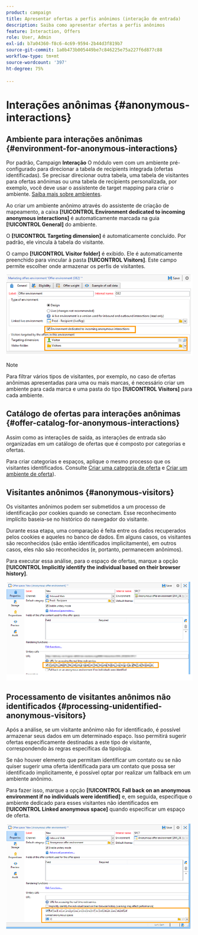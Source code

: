 ```yaml
---
product: campaign
title: Apresentar ofertas a perfis anônimos (interação de entrada)
description: Saiba como apresentar ofertas a perfis anônimos
feature: Interaction, Offers
role: User, Admin
exl-id: b7a04360-f8c6-4c69-9594-2b44d3f819b7
source-git-commit: 1a0b473b005449be7c846225e75a227f6d877c88
workflow-type: tm+mt
source-wordcount: '397'
ht-degree: 75%

---
```


# Interações anônimas {#anonymous-interactions}

## Ambiente para interações anônimas {#environment-for-anonymous-interactions}

Por padrão, Campaign **Interação** O módulo vem com um ambiente pré-configurado para direcionar a tabela de recipients integrada (ofertas identificadas). Se precisar direcionar outra tabela, uma tabela de visitantes para ofertas anônimas ou uma tabela de recipients personalizada, por exemplo, você deve usar o assistente de target mapping para criar o ambiente. [Saiba mais sobre ambientes](interaction-env.md).

Ao criar um ambiente anônimo através do assistente de criação de mapeamento, a caixa **[!UICONTROL Environment dedicated to incoming anonymous interactions]** é automaticamente marcada na guia **[!UICONTROL General]** do ambiente.

O **[!UICONTROL Targeting dimension]** é automaticamente concluído. Por padrão, ele vincula à tabela do visitante.

O campo **[!UICONTROL Visitor folder]** é exibido. Ele é automaticamente preenchido para vincular à pasta **[!UICONTROL Visitors]**. Este campo permite escolher onde armazenar os perfis de visitantes.

![](assets/anonymous_environment_option.png)

>[!NOTE]
>
>Para filtrar vários tipos de visitantes, por exemplo, no caso de ofertas anônimas apresentadas para uma ou mais marcas, é necessário criar um ambiente para cada marca e uma pasta do tipo **[!UICONTROL Visitors]** para cada ambiente.

## Catálogo de ofertas para interações anônimas {#offer-catalog-for-anonymous-interactions}

Assim como as interações de saída, as interações de entrada são organizadas em um catálogo de ofertas que é composto por categorias e ofertas.

Para criar categorias e espaços, aplique o mesmo processo que os visitantes identificados. Consulte [Criar uma categoria de oferta](interaction-offer-catalog.md#creating-offer-categories) e [Criar um ambiente de oferta](interaction-env.md#creating-an-offer-environment)).

## Visitantes anônimos {#anonymous-visitors}

Os visitantes anônimos podem ser submetidos a um processo de identificação por cookies quando se conectam. Esse reconhecimento implícito baseia-se no histórico do navegador do visitante.

Durante essa etapa, uma comparação é feita entre os dados recuperados pelos cookies e aqueles no banco de dados. Em alguns casos, os visitantes são reconhecidos (são então identificados implicitamente), em outros casos, eles não são reconhecidos (e, portanto, permanecem anônimos).

Para executar essa análise, para o espaço de ofertas, marque a opção **[!UICONTROL Implicitly identify the individual based on their browser history]**.

![](assets/identification_anonymous_visitors.png)

## Processamento de visitantes anônimos não identificados {#processing-unidentified-anonymous-visitors}

Após a análise, se um visitante anônimo não for identificado, é possível armazenar seus dados em um determinado espaço. Isso permitirá sugerir ofertas especificamente destinadas a este tipo de visitante, correspondendo às regras específicas da tipologia.

Se não houver elemento que permitam identificar um contato ou se não quiser sugerir uma oferta identificada para um contato que possa ser identificado implicitamente, é possível optar por realizar um fallback em um ambiente anônimo.

Para fazer isso, marque a opção **[!UICONTROL Fall back on an anonymous environment if no individuals were identified]** e, em seguida, especifique o ambiente dedicado para esses visitantes não identificados em **[!UICONTROL Linked anonymous space]** quando especificar um espaço de oferta.

![](assets/anonymous_to_anonymous_environment.png)
